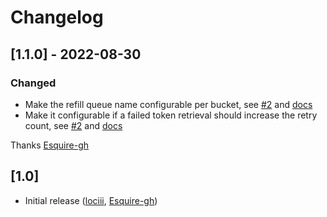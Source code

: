 # Changelog

## [1.1.0] - 2022-08-30
### Changed

- Make the refill queue name configurable per bucket, see [#2](https://github.com/RegioHelden/django-celery-token-bucket/pull/2) and [docs](https://github.com/RegioHelden/django-celery-token-bucket#token_refill_queue)
- Make it configurable if a failed token retrieval should increase the retry count, see [#2](https://github.com/RegioHelden/django-celery-token-bucket/pull/2) and [docs](https://github.com/RegioHelden/django-celery-token-bucket#affect_task_retries)

Thanks [Esquire-gh](https://github.com/Esquire-gh)

## [1.0]

- Initial release ([lociii](https://github.com/lociii), [Esquire-gh](https://github.com/Esquire-gh))
